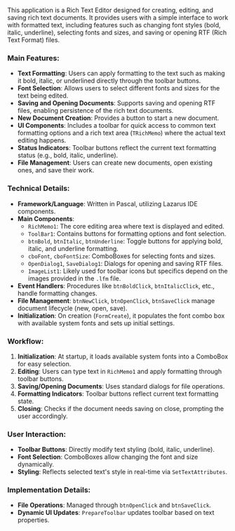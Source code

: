 This application is a Rich Text Editor designed for creating, editing, and saving rich text documents. It provides users with a simple interface to work with formatted text, including features such as changing font styles (bold, italic, underline), selecting fonts and sizes, and saving or opening RTF (Rich Text Format) files.

### Main Features:
- **Text Formatting**: Users can apply formatting to the text such as making it bold, italic, or underlined directly through the toolbar buttons.
- **Font Selection**: Allows users to select different fonts and sizes for the text being edited.
- **Saving and Opening Documents**: Supports saving and opening RTF files, enabling persistence of the rich text documents.
- **New Document Creation**: Provides a button to start a new document.
- **UI Components**: Includes a toolbar for quick access to common text formatting options and a rich text area (`TRichMemo`) where the actual text editing happens.
- **Status Indicators**: Toolbar buttons reflect the current text formatting status (e.g., bold, italic, underline).
- **File Management**: Users can create new documents, open existing ones, and save their work.

### Technical Details:
- **Framework/Language**: Written in Pascal, utilizing Lazarus IDE components.
- **Main Components**:
  - `RichMemo1`: The core editing area where text is displayed and edited.
  - `ToolBar1`: Contains buttons for formatting options and font selection.
  - `btnBold`, `btnItalic`, `btnUnderline`: Toggle buttons for applying bold, italic, and underline formatting.
  - `cboFont`, `cboFontSize`: ComboBoxes for selecting fonts and sizes.
  - `OpenDialog1`, `SaveDialog1`: Dialogs for opening and saving RTF files.
  - `ImageList1`: Likely used for toolbar icons but specifics depend on the images provided in the `.lfm` file.
- **Event Handlers**: Procedures like `btnBoldClick`, `btnItalicClick`, etc., handle formatting changes.
- **File Management**: `btnNewClick`, `btnOpenClick`, `btnSaveClick` manage document lifecycle (new, open, save).
- **Initialization**: On creation (`FormCreate`), it populates the font combo box with available system fonts and sets up initial settings.

### Workflow:
1. **Initialization**: At startup, it loads available system fonts into a ComboBox for easy selection.
2. **Editing**: Users can type text in `RichMemo1` and apply formatting through toolbar buttons.
3. **Saving/Opening Documents**: Uses standard dialogs for file operations.
4. **Formatting Indicators**: Toolbar buttons reflect current text formatting state.
5. **Closing**: Checks if the document needs saving on close, prompting the user accordingly.

### User Interaction:
- **Toolbar Buttons**: Directly modify text styling (bold, italic, underline).
- **Font Selection**: ComboBoxes allow changing the font and size dynamically.
- **Styling**: Reflects selected text's style in real-time via `SetTextAttributes`.

### Implementation Details:
- **File Operations**: Managed through `btnOpenClick` and `btnSaveClick`.
- **Dynamic UI Updates**: `PrepareToolbar` updates toolbar based on text properties.
